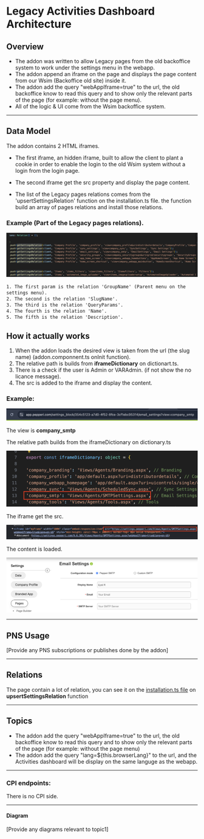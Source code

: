 # Legacy Activities Dashboard Architecture

## Overview

- The addon was written to allow Legacy pages from the old backoffice system to work under the settings menu in the webapp.
- The addon append an iframe on the page and displays the page content from our Wsim (Backoffice old site) inside it.
- The addon add the query "webAppIframe=true" to the url, the old backoffice know to read this query and to show only the relevant parts of the page (for example: without the page menu).
- All of the logic & UI come from the Wsim backoffice system.

---

## Data Model

The addon contains 2 HTML iframes.​

- ​The first iframe, an hidden iframe, built to allow the client to plant a cookie in order to enable the login to the old Wsim system without a login from the login page.​

- The second iframe get the src property and display the page content.
- The list of the Legacy pages relations comes from the 'upsertSettingsRelation' function on the installation.ts file. the function build an array of pages relations and install those relations. 

### Example (Part of the Legacy pages relations).
![alt text](image.png)

    1. The first param is the relation 'GroupName' (Parent menu on the settings menu).
    2. The second is the relation 'SlugName'.
    3. The third is the relation 'QueryParams'.
    4. The fourth is the relation 'Name'.
    5. The fifth is the relation 'Description'.

## How it actually works
1. When the addon loads the desired view is taken from the url (the slug name) (addon.componnent.ts onInit function).
2. The relative path is builds from **iframeDictionary** on dictionart.ts.
3. There is a check if the user is Admin or VARAdmin. (if not show the no licance message).
4. The src is added to the iframe and display the content. 

### Example: 

![alt text](image-1.png)

The view is **company_smtp** 

The relative path builds from the iframeDictionary on dictionary.ts

![alt text](image-2.png)


The iframe get the src.

![alt text](image-3.png)

The content is loaded.

![alt text](image-4.png)



---

## PNS Usage

[Provide any PNS subscriptions or publishes done by the addon]

---

## Relations
The page contain a lot of relation, 
you can see it on the [installation.ts file](https://github.com/Pepperi-Addons/LegacySettings/blob/main/server-side/installation.ts#L65)
on **upsertSettingsRelation** function

---

## Topics

- The addon add the query "webAppIframe=true" to the url, the old backoffice know to read this query and to show only the relevant parts of the page (for example: without the page menu)
- The addon add the query "lang=${this.browserLang}" to the url, and the Activities dashboard will be display on the same languge as the webapp.
_____________________________________________________________
### CPI endpoints:

There is no CPI side.
_____________________________________________________________
#### Diagram

[Provide any diagrams relevant to topic1]
